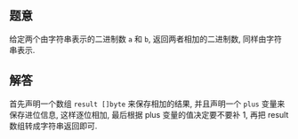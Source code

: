 ## 题意

给定两个由字符串表示的二进制数 `a` 和 `b`, 返回两者相加的二进制数, 同样由字符串表示.

## 解答

首先声明一个数组 `result []byte` 来保存相加的结果, 并且声明一个 `plus` 变量来保存进位信息, 这样逐位相加, 最后根据 plus 变量的值决定要不要补 1, 再把 result 数组转成字符串返回即可.